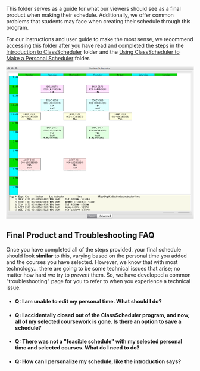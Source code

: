 This folder serves as a guide for what our viewers should see as a final product when making their schedule. Additionally, we offer common problems that students may face when creating their schedule through this program. 

For our instructions and user guide to make the most sense, we recommend accessing this folder after you have read and completed the steps in the [Introduction to ClassScheduler](1-Introduction%20to%20ClassScheduler) folder and the [Using ClassScheduler to Make a Personal Scheduler](2-Using%20ClassScheduler%20to%20Make%20a%20Personal%20Schedule) folder.

![Final Schedule](assets/7.png)

## Final Product and Troubleshooting FAQ
 
Once you have completed all of the steps provided, your final schedule should look **similar** to this, varying based on the personal time you added and the courses you have selected. However, we know that with most technology... there are going to be some technical issues that arise; no matter how hard we try to _prevent_ them. So, we have developed a common "troubleshooting" page for you to refer to when you experience a technical issue.

* #### Q: I am unable to edit my personal time. What should I do? 
* #### Q: I accidentally closed out of the ClassScheduler program, and now, all of my selected coursework is gone. Is there an option to save a schedule?
* #### Q: There was not a "feasible schedule" with my selected personal time and selected courses. What do I need to do? 
* #### Q: How can I personalize my schedule, like the introduction says?


